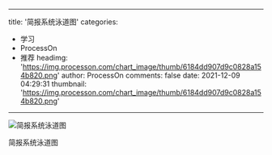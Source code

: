 
---
title: '简报系统泳道图'
categories: 
 - 学习
 - ProcessOn
 - 推荐
headimg: 'https://img.processon.com/chart_image/thumb/6184dd907d9c0828a154b820.png'
author: ProcessOn
comments: false
date: 2021-12-09 04:29:31
thumbnail: 'https://img.processon.com/chart_image/thumb/6184dd907d9c0828a154b820.png'
---

<div>   
<img class="thumb" alt="简报系统泳道图" src="https://img.processon.com/chart_image/thumb/6184dd907d9c0828a154b820.png" referrerpolicy="no-referrer">
<p>简报系统泳道图</p>  
</div>
            